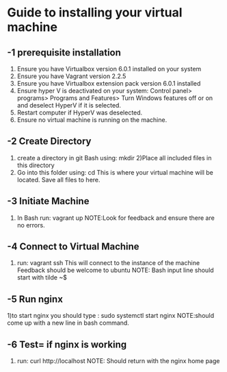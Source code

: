 # Guide to installing your virtual machine

## -1 prerequisite installation
1) Ensure you have Virtualbox version 6.0.1 installed on your system
2) Ensure you have Vagrant version 2.2.5
3) Ensure you have Virtualbox extension pack version 6.0.1 installed
4) Ensure hyper V is deactivated on your system: Control panel> programs> Programs and Features> Turn Windows features off or on and deselect HyperV if it is selected.
5) Restart computer if HyperV was deselected.
6) Ensure no virtual machine is running on the machine.

## -2 Create Directory 
1) create a directory in git Bash using: mkdir <directoryname> 
2)Place all included files in this directory 
3) Go into this folder using: cd <directoryname>
This is where your virtual machine will be located. Save all files to here.


## -3 Initiate Machine
1) In  Bash run: vagrant up
NOTE:Look for feedback and ensure there are no errors.

## -4 Connect to Virtual Machine
1) run: vagrant ssh
This will connect to the instance of the machine
Feedback should be welcome to ubuntu
NOTE: Bash input line should start with tilde ~$


## -5 Run nginx 
1)to start nginx you should type : sudo systemctl start nginx
NOTE:should come up with a new line in bash command.

## -6 Test= if nginx is working 
1) run: curl http://localhost
NOTE: Should return with the nginx home page 
